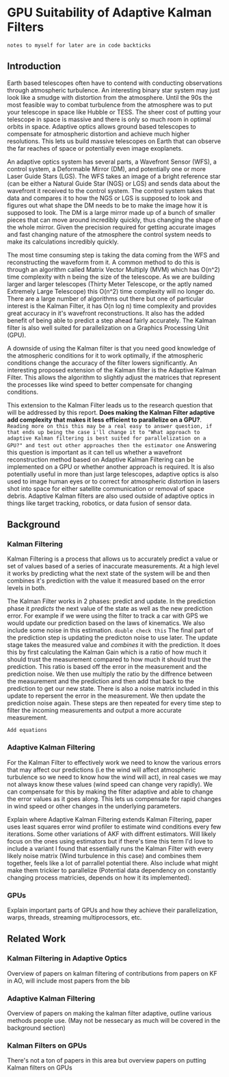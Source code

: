 # GPU Suitability of Adaptive Kalman Filters
`notes to myself for later are in code backticks`
## Introduction
Earth based telescopes often have to contend with conducting observations through atmospheric turbulence. An interesting binary star system may just look like a smudge with distortion from the atmosphere. Until the 90s the most feasible way to combat turbulence from the atmosphere was to put your telescope in space like Hubble or TESS. The sheer cost of putting your telescope in space is massive and there is only so much room in optimal orbits in space. Adaptive optics allows ground based telescopes to compensate for atmospheric distortion and achieve much higher resolutions. This lets us build massive telescopes on Earth that can observe the far reaches of space or potentially even image exoplanets. 

An adaptive optics system has several parts, a Wavefront Sensor (WFS), a control system, a Deformable Mirror (DM), and potentially one or more Laser Guide Stars (LGS). The WFS takes an image of a bright reference star (can be either a Natural Guide Star (NGS) or LGS) and sends data about the wavefront it received to the control system. The control system takes that data and compares it to how the NGS or LGS is supposed to look and figures out what shape the DM needs to be to make the image how it is supposed to look. The DM is a large mirror made up of a bunch of smaller pieces that can move around incredibly quickly, thus changing the shape of the whole mirror. Given the precision required for getting accurate images and fast changing nature of the atmosphere the control system needs to make its calculations incredibly quickly. 

The most time consuming step is taking the data coming from the WFS and reconstructing the waveform from it. A common method to do this is through an algorithm called Matrix Vector Multiply (MVM) which has O(n^2) time complexity with n being the size of the telescope. As we are building larger and larger telescopes (Thirty Meter Telescope, or the aptly named Extremely Large Telescope) this O(n^2) time complexity will no longer do. There are a large number of algorithms out there but one of particular interest is the Kalman Filter, it has O(n log n) time complexity and provides great accuracy in it's wavefront reconstructions. It also has the added benefit of being able to predict a step ahead fairly accurately. The Kalman filter is also well suited for parallelization on a Graphics Processing Unit (GPU).

A downside of using the Kalman filter is that you need good knowledge of the atmospheric conditions for it to work optimally, if the atmospheric conditions change the accuracy of the filter lowers significantly. An interesting proposed extension of the Kalman filter is the Adaptive Kalman Filter. This allows the algorithm to slightly adjust the matrices that represent the processes like wind speed to better compensate for changing conditions.

This extension to the Kalman Filter leads us to the research question that will be addressed by this report. **Does making the Kalman Filter adaptive add complexity that makes it less efficient to parallelize on a GPU?**. `Reading more on this this may be a real easy to answer question, if that ends up being the case i'll change it to "What approach to adaptive Kalman filtering is best suited for parallelization on a GPU?" and test out other approaches then the estimator one` Answering this question is important as it can tell us whether a wavefront reconstruction method based on Adaptive Kalman Filtering can be implemented on a GPU or whether another approach is required. It is also potentially useful in more than just large telescopes, adaptive optics is also used to image human eyes or to correct for atmospheric distortion in lasers shot into space for either satellite communication or removal of space debris. Adaptive Kalman filters are also used outside of adaptive optics in things like target tracking, robotics, or data fusion of sensor data.

## Background
### Kalman Filtering
Kalman Filtering is a process that allows us to accurately predict a value or set of values based of a series of inaccurate measurements. At a high level it works by predicting what the next state of the system will be and then combines it's prediction with the value it measured based on the error levels in both. 

The Kalman Filter works in 2 phases: predict and update. In the prediction phase it *predicts* the next value of the state as well as the new prediction error. For example if we were using the filter to track a car with GPS we would update our prediction based on the laws of kinematics. We also include some noise in this estimation. `double check this` The final part of the prediction step is updating the predicton noise to use later.
The update stage takes the measured value and *combines* it with the prediction. It does this by first calculating the Kalman Gain which is a ratio of how much it should trust the measurement compared to how much it should trust the prediction. This ratio is based off the error in the measurement and the prediction noise. We then use multiply the ratio by the diffrence between the measurement and the prediction and then add that back to the prediction to get our new state. There is also a noise matrix included in this update to repersent the error in the measurement. We then update the prediction noise again.
These steps are then repeated for every time step to filter the incoming measurements and output a more accurate measurement.

`Add equations`
### Adaptive Kalman Filtering
For the Kalman Filter to effectively work we need to know the various errors that may affect our predictions (i.e the wind will affect atmospheric turbulence so we need to know how the wind will act), in real cases we may not always know these values (wind speed can change very rapidly). We can compensate for this by making the filter adaptive and able to change the error values as it goes along. This lets us compensate for rapid changes in wind speed or other changes in the underlying parameters.

Explain where Adaptive Kalman Filtering extends Kalman Filtering, paper uses least squares error wind profiler to estimate wind conditions every few iterations. Some other variations of AKF with diffrent estimators. Will likely focus on the ones using estimators but if there's time this term I'd love to include a variant I found that essentially runs the Kalman Filter with every likely noise matrix (Wind turbulence in this case) and combines them together, feels like a lot of parrallel potential there. Also include what might make them trickier to parallelize (Potential data dependency on constantly changing process matricies, depends on how it its implemented).
### GPUs
Explain important parts of GPUs and how they achieve their parallelization, warps, threads, streaming multiprocessors, etc.

## Related Work
### Kalman Filtering in Adaptive Optics
Overview of papers on kalman filtering of contributions from papers on KF in AO, will include most papers from the bib
### Adaptive Kalman Filtering
Overview of papers on making the kalman filter adaptive, outline various methods people use. (May not be nessecary as much will be covered in the background section)
### Kalman Filters on GPUs
There's not a ton of papers in this area but overview papers on putting Kalman filters on GPUs


